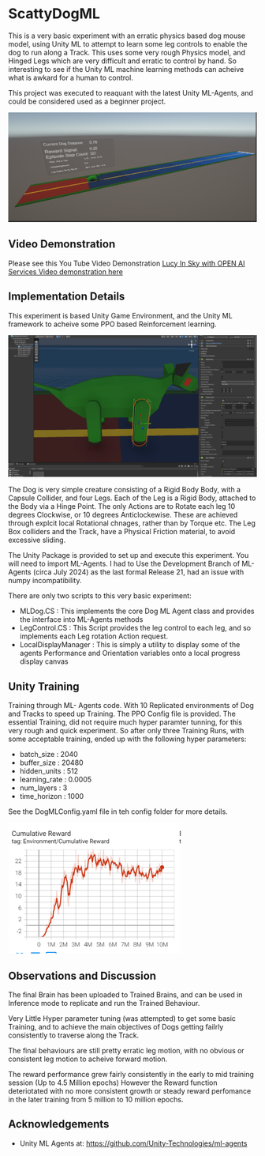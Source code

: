 # ScattyDogML

This is a very basic experiment with an erratic physics based dog mouse model, using Unity ML to attempt to learn some leg controls to enable the dog to run along a Track. This uses some very rough Physics model, and Hinged Legs which are very difficult and erratic to control by hand.  So interesting to see if the Unity ML machine learning methods can acheive what is awkard for a human to control.

This project was executed to reaquant with the latest Unity ML-Agents, and could be considered used as a beginner project.   

![ScreenShot](DogMain.PNG)

## Video Demonstration ##
Please see this You Tube Video Demonstration [Lucy In Sky with OPEN AI Services Video demonstration here](https://www.youtube.com/watch?v=8Y7ENoYFzZM)  

## Implementation Details ##
This experiment is based Unity Game Environment, and the Unity ML framework to acheive some PPO based Reinforcement learning. 

![ScreenShot](Design.PNG)

The Dog is very simple creature consisting of a Rigid Body Body, with a Capsule Collider, and four Legs. Each of the Leg is a Rigid Body, attached to the Body via a Hinge Point. The only Actions are to Rotate each leg 10 degrees Clockwise, or 10 degrees Anticlockewise.  These are achieved through explcit local Rotational chnages, rather than by Torque etc. The Leg Box colliders and the Track, have a Physical Friction material, to avoid excessive sliding.  

The Unity Package is provided to set up and execute this experiment. You will need to import ML-Agents. 
I had to Use the Development Branch of ML-Agents (circa July 2024) as the last formal Release 21, had an issue with numpy incompatibility. 

There are only two scripts to this very basic experiment:
- MLDog.CS              :  This implements the core Dog ML Agent class and provides the interface into ML-Agents methods 
- LegControl.CS         :  This Script provides the leg control to each leg, and so implements each Leg rotation Action request.
- LocalDisplayManager   :  This is simply a utility to display some of the agents Performance and Orientation variables onto a local progress display canvas 


## Unity Training ##
Training through ML- Agents code. With 10 Replicated environments of Dog and Tracks to speed up Training. 
The PPO Config file is provided. The essential Training, did not require much hyper paramter tunning, for this very rough and quick experiment. So after only three Training Runs, with some acceptable training, ended up with the following hyper parameters:
-  batch_size     :  2040
-  buffer_size    :  20480
-  hidden_units   : 512
-  learning_rate  : 0.0005
-  num_layers     : 3 
-  time_horizon  : 1000

See the DogMLConfig.yaml file in teh config folder for more details.

![ScreenShot](Run3Reward.PNG)

## Observations and Discussion ##

The final Brain has been uploaded to Trained Brains, and can be used in Inference mode to replicate and run the Trained Behaviour. 

Very Little Hyper parameter tuning (was attempted) to get some basic Training, and to achieve the main objectives of Dogs getting failrly consistently to traverse along the Track.

The final behaviours are still pretty erratic leg motion, with no obvious or consistent leg motion to acheive forward motion. 

The reward performance grew fairly consistently in the early to mid training session (Up to 4.5 Million epochs)  However the Reward function deteriotated with no more consistent growth or steady reward perfomance in the later training from 5 million to 10 million epochs.  


## Acknowledgements ##

-  Unity ML Agents at:  https://github.com/Unity-Technologies/ml-agents


